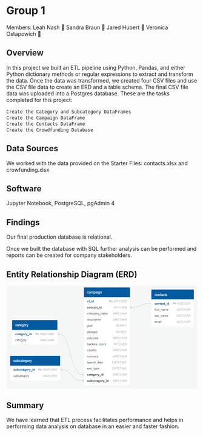 # Group 1 
Members: Leah Nash 💎 Sandra Braun 💎 Jared Hubert 💎 Veronica Ostapowich 💎

## Overview
In this project we built an ETL pipeline using Python, Pandas, and either Python dictionary methods or regular expressions to extract and transform the data. Once the data was transformed, we created four CSV files and use the CSV file data to create an ERD and a table schema. The final CSV file data was uploaded into a Postgres database. These are the tasks completed for this project:

    Create the Category and Subcategory DataFrames
    Create the Campaign DataFrame
    Create the Contacts DataFrame
    Create the Crowdfunding Database

## Data Sources
We worked with the data provided on the Starter Files: contacts.xlsx and crowfunding.xlsx

## Software
Jupyter Notebook, PostgreSQL, pgAdmin 4

## Findings
Our final production database is relational. 

Once we built the database with SQL further analysis can be performed and reports can be created for company stakeholders.

## Entity Relationship Diagram (ERD)

![Entity Relationship Diagram (ERD)](Resources/ERD.png?raw=true)

## Summary
We have learned that ETL process facilitates performance and helps in performing data analysis on database in an easier and faster fashion.

